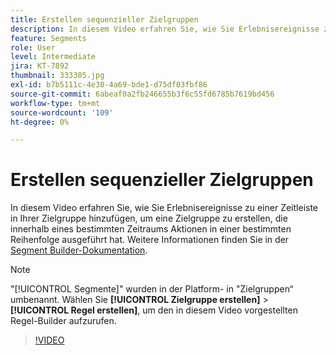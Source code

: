 ```yaml
---
title: Erstellen sequenzieller Zielgruppen
description: In diesem Video erfahren Sie, wie Sie Erlebnisereignisse zu einer Zeitleiste in Ihrer Zielgruppe hinzufügen, um eine Zielgruppe zu erstellen, die innerhalb eines bestimmten Zeitraums Aktionen in einer bestimmten Reihenfolge ausgeführt hat.
feature: Segments
role: User
level: Intermediate
jira: KT-7892
thumbnail: 333305.jpg
exl-id: b7b5111c-4e30-4a69-bde1-d75df03fbf86
source-git-commit: 6abeaf0a2fb246655b3f6c55fd6785b7619bd456
workflow-type: tm+mt
source-wordcount: '109'
ht-degree: 0%

---
```


# Erstellen sequenzieller Zielgruppen

In diesem Video erfahren Sie, wie Sie Erlebnisereignisse zu einer Zeitleiste in Ihrer Zielgruppe hinzufügen, um eine Zielgruppe zu erstellen, die innerhalb eines bestimmten Zeitraums Aktionen in einer bestimmten Reihenfolge ausgeführt hat. Weitere Informationen finden Sie in der [Segment Builder-Dokumentation](https://experienceleague.adobe.com/docs/experience-platform/segmentation/ui/segment-builder.html?lang=de).

>[!NOTE]
>
> &quot;[!UICONTROL Segmente]&quot; wurden in der Platform- in &quot;Zielgruppen“ umbenannt. Wählen Sie **[!UICONTROL Zielgruppe erstellen]** > **[!UICONTROL Regel erstellen]**, um den in diesem Video vorgestellten Regel-Builder aufzurufen.

>[!VIDEO](https://video.tv.adobe.com/v/333305/?learn=on&enablevpops)

